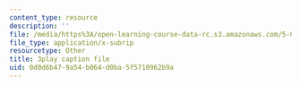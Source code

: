 ```yaml
---
content_type: resource
description: ''
file: /media/https%3A/open-learning-course-data-rc.s3.amazonaws.com/5-07sc-biological-chemistry-i-fall-2013/0d0d6b479a54b064d0ba5f5710962b9a_qmqiF0YJ4LM.srt
file_type: application/x-subrip
resourcetype: Other
title: 3play caption file
uid: 0d0d6b47-9a54-b064-d0ba-5f5710962b9a
---
```

